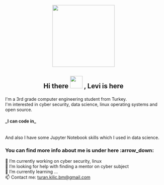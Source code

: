 <p align="center">  <img src="https://media.giphy.com/media/SmwsaXanCdOxy/giphy.gif" width="200" height="200">
<h2> <p align="center"> Hi there <img src="https://raw.githubusercontent.com/blackcater/blackcater/master/images/Hi.gif" width="40" height="40" > , Levi is here </h2>

I'm a 3rd grade computer engineering student from Turkey. <br>
I'm interested in cyber security, data science, linux operating systems and open source. <br>
<h4> _I can code in_ </h4><br>
And also I have some Jupyter Notebook skills which I used in data science. <br>
<h3> You can find more info about me is under here :arrow_down: </h3>
🔭 I’m currently working on cyber security, linux <br>
🤔 I’m looking for help with finding a mentor on cyber subject <br>
🌱 I’m currently learning ... <br>
📫 Contact me: <a href="#"> turan.kilic.bm@gmail.com </a><br>


<!--
**levi-ackermn/levi-ackermn** is a ✨ _special_ ✨ repository because its `README.md` (this file) appears on your GitHub profile.

Here are some ideas to get you started:

-
- 
- 👯 I’m looking to collaborate on ...
- 💬 Ask me about ...
- 😄 Pronouns: ...
- ⚡ Fun fact: ...
-->
